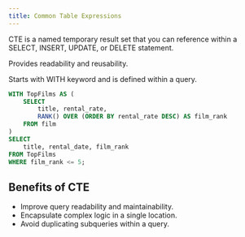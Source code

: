 ```yaml
---
title: Common Table Expressions
---
```


CTE is a named temporary result set that you can reference within a SELECT, INSERT, UPDATE, or DELETE statement.

Provides readability and reusability.

Starts with WITH keyword and is defined within a query.

```SQL
WITH TopFilms AS (
	SELECT
		title, rental_rate,
		RANK() OVER (ORDER BY rental_rate DESC) AS film_rank
	FROM film
)
SELECT
	title, rental_date, film_rank
FROM TopFilms
WHERE film_rank <= 5;
```

## Benefits of CTE
- Improve query readability and maintainability.
- Encapsulate complex logic in a single location.
- Avoid duplicating subqueries within a query.
